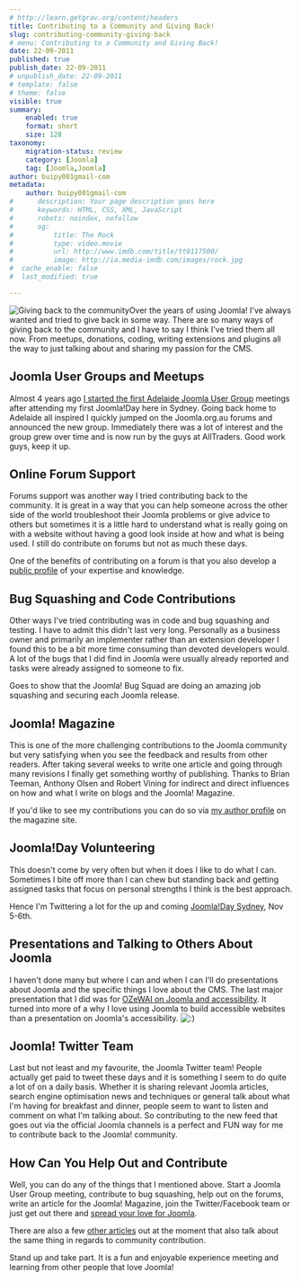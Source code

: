 ```yaml
---
# http://learn.getgrav.org/content/headers
title: Contributing to a Community and Giving Back!
slug: contributing-community-giving-back
# menu: Contributing to a Community and Giving Back!
date: 22-09-2011
published: true
publish_date: 22-09-2011
# unpublish_date: 22-09-2011
# template: false
# theme: false
visible: true
summary:
    enabled: true
    format: short
    size: 128
taxonomy:
    migration-status: review
    category: [Joomla]
    tag: [Joomla,Joomla]
author: buipy001gmail-com
metadata:
    author: buipy001gmail-com
#      description: Your page description goes here
#      keywords: HTML, CSS, XML, JavaScript
#      robots: noindex, nofollow
#      og:
#          title: The Rock
#          type: video.movie
#          url: http://www.imdb.com/title/tt0117500/
#          image: http://ia.media-imdb.com/images/rock.jpg
#  cache_enable: false
#  last_modified: true

---
```


![Giving back to the community ](http://pledgingforchange.com/wp-content/uploads/2011/08/291391mj4mx0g8v.jpg)Over the years of using Joomla! I've always wanted and tried to give back in some way. There are so many ways of giving back to the community and I have to say I think I've tried them all now. From meetups, donations, coding, writing extensions and plugins all the way to just talking about and sharing my passion for the CMS.

## Joomla User Groups and Meetups

Almost 4 years ago [I started the first Adelaide Joomla User Group](http://joomla.org.au/forum/ajug-announcements/joomladay-sydney-and-adelaide-user-group "First Adelaide Joomla User Group") meetings after attending my first Joomla!Day here in Sydney. Going back home to Adelaide all inspired I quickly jumped on the Joomla.org.au forums and announced the new group. Immediately there was a lot of interest and the group grew over time and is now run by the guys at AllTraders. Good work guys, keep it up.

## Online Forum Support

Forums support was another way I tried contributing back to the community. It is great in a way that you can help someone across the other side of the world troubleshoot their Joomla problems or give advice to others but sometimes it is a little hard to understand what is really going on with a website without having a good look inside at how and what is being used. I still do contribute on forums but not as much these days.

One of the benefits of contributing on a forum is that you also develop a [public profile](http://forum.joomla.org/search.php?search_id=egosearch "Posts that I have made on Joomla.org forums") of your expertise and knowledge.

## Bug Squashing and Code Contributions

Other ways I've tried contributing was in code and bug squashing and testing. I have to admit this didn't last very long. Personally as a business owner and primarily an implementer rather than an extension developer I found this to be a bit more time consuming than devoted developers would. A lot of the bugs that I did find in Joomla were usually already reported and tasks were already assigned to someone to fix.

Goes to show that the Joomla! Bug Squad are doing an amazing job squashing and securing each Joomla release.

## Joomla! Magazine

This is one of the more challenging contributions to the Joomla community but very satisfying when you see the feedback and results from other readers. After taking several weeks to write one article and going through many revisions I finally get something worthy of publishing. Thanks to Brian Teeman, Anthony Olsen and Robert Vining for indirect and direct influences on how and what I write on blogs and the Joomla! Magazine.

If you'd like to see my contributions you can do so via [my author profile](http://magazine.joomla.org/issues/Issue-Sept-2011/itemlist/user/302-peterbui "Joomla Magazine author profile of Peter Bui") on the magazine site.

## Joomla!Day Volunteering

This doesn't come by very often but when it does I like to do what I can. Sometimes I bite off more than I can chew but standing back and getting assigned tasks that focus on personal strengths I think is the best approach.

Hence I'm Twittering a lot for the up and coming [Joomla!Day Sydney](http://sydney.joomladay.org.au "Sydney JoomlaDay 2011 conference website"), Nov 5-6th.

## Presentations and Talking to Others About Joomla

I haven't done many but where I can and when I can I'll do presentations about Joomla and the specific things I love about the CMS. The last major presentation that I did was for [OZeWAI on Joomla and accessibility](http://www.slideshare.net/peterbui1/build-web-accessible-websites-with-joomla "Building web accessible websites with Joomla"). It turned into more of a why I love using Joomla to build accessible websites than a presentation on Joomla's accessibility. ![:)](https://pbwebdev.com/blog/wp-includes/images/smilies/simple-smile.png)

## Joomla! Twitter Team

Last but not least and my favourite, the Joomla Twitter team! People actually get paid to tweet these days and it is something I seem to do quite a lot of on a daily basis. Whether it is sharing relevant Joomla articles, search engine optimisation news and techniques or general talk about what I'm having for breakfast and dinner, people seem to want to listen and comment on what I'm talking about. So contributing to the new feed that goes out via the official Joomla channels is a perfect and FUN way for me to contribute back to the Joomla! community.

## How Can You Help Out and Contribute

Well, you can do any of the things that I mentioned above. Start a Joomla User Group meeting, contribute to bug squashing, help out on the forums, write an article for the Joomla! Magazine, join the Twitter/Facebook team or just get out there and [spread your love for Joomla](http://www.slideshare.net/brianteeman/hidden-joomla-17-secrets "Spread the Joomla Love presentation by Brian Teeman").

There are also a few [other articles](http://magazine.joomla.org/issues/Issue-Sept-2011/item/561-Community-involvement-10-ideas-about-how-you-can-help-in-the-Joomla-community-part-1 "10 ways to contribute to the community part 1") out at the moment that also talk about the same thing in regards to community contribution.

Stand up and take part. It is a fun and enjoyable experience meeting and learning from other people that love Joomla!